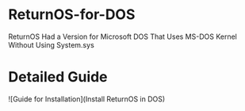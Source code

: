# ReturnOS-for-DOS
ReturnOS Had a Version for Microsoft DOS That Uses MS-DOS Kernel Without Using System.sys

# Detailed Guide 
![Guide for Installation](Install ReturnOS in DOS)
